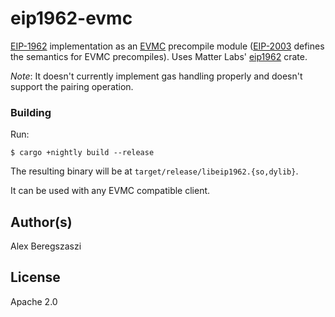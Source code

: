 # eip1962-evmc

[EIP-1962] implementation as an [EVMC] precompile module ([EIP-2003] defines the semantics for EVMC precompiles).
Uses Matter Labs' [eip1962](https://github.com/matter-labs/eip1962) crate.

*Note*: It doesn't currently implement gas handling properly and doesn't support the pairing operation.

### Building

Run:
```shell
$ cargo +nightly build --release
```

The resulting binary will be at `target/release/libeip1962.{so,dylib}`.

It can be used with any EVMC compatible client.

## Author(s)

Alex Beregszaszi

## License

Apache 2.0

[EVMC]: https://github.com/ethereum/evmc
[EIP-1962]: https://eips.ethereum.org/EIPS/eip-1962
[EIP-2003]: https://github.com/ethereum/EIPs/pull/2003
